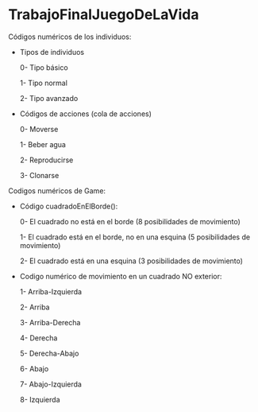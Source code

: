 # TrabajoFinalJuegoDeLaVida

Códigos numéricos de los individuos:

* Tipos de individuos

  0- Tipo básico 
  
  1- Tipo normal

  2- Tipo avanzado


* Códigos de acciones (cola de acciones)

    0- Moverse

    1- Beber agua
    
    2- Reproducirse

    3- Clonarse

Codigos numéricos de Game:

* Código cuadradoEnElBorde():

  0- El cuadrado no está en el borde (8 posibilidades de movimiento)

  1- El cuadrado está en el borde, no en una esquina (5 posibilidades de movimiento)

  2- El cuadrado está en una esquina (3 posibilidades de movimiento)



* Codigo numérico de movimiento en un cuadrado NO exterior:

  1- Arriba-Izquierda

  2- Arriba

  3- Arriba-Derecha

  4- Derecha

  5- Derecha-Abajo

  6- Abajo

  7- Abajo-Izquierda

  8- Izquierda
